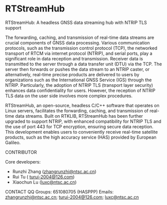 # RTStreamHub
RTStreamHub: A headless GNSS data streaming hub with NTRIP TLS support

The forwarding, caching, and transmission of real-time data streams are crucial components of GNSS data processing. Various communication protocols, such as the transmission control protocol (TCP), the networked transport of RTCM via internet protocol (NTRIP), and serial ports, play a significant role in data reception and transmission. Receiver data is transmitted to the server through a data transfer unit (DTU) via the TCP. The server then forwards or pushes the data stream to an NTRIP caster, or alternatively, real-time precise products are delivered to users by organizations such as the International GNSS Service (IGS) through the NTRIP. Particularly, the adoption of NTRIP TLS (transport layer security) enhances data confidentiality for users. However, the reception of NTRIP TLS data on the user side involves more complex procedures. 

RTStreamHub, an open-source, headless C/C++ software that operates on Linux servers, facilitates the forwarding, caching, and transmission of real-time data streams. Built on RTKLIB, RTStreamHub has been further upgraded to support NTRIP, with enhanced compatibility for NTRIP TLS and the use of port 443 for TCP encryption, ensuring secure data reception. This development enables users to conveniently receive real-time satellite products, such as the high accuracy service (HAS) provided by European Galileo.

CONTRIBUTOR

   Core developers:

   * Runzhi Zhang (zhangrunzhi@ntsc.ac.cn)
   * Rui Tu ( turui-2004@126.com)
   * Xiaochun Lu (luxc@ntsc.ac.cn)

CONTACT
   QQ Groups: 651080705 (HASPPP)
   Emails: zhangrunzhi@ntsc.ac.cn; turui-2004@126.com; luxc@ntsc.ac.cn
